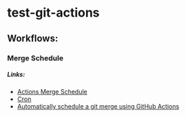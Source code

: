 # test-git-actions

## Workflows: 

### **Merge Schedule**

##### Links:
- [Actions Merge Schedule](https://github.com/marketplace/actions/merge-schedule)
- [Cron](https://crontab.guru/every-hour)
- [Automatically schedule a git merge using GitHub Actions](https://www.sean-lloyd.com/post/schedule-git-merges-with-github-actions/)

